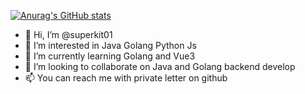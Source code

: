 [![Anurag's GitHub stats](https://github-readme-stats.vercel.app/api?username=superkit01)](https://github.com/anuraghazra/github-readme-stats)


- 👋 Hi, I’m @superkit01
- 👀 I’m interested in Java Golang Python Js
- 🌱 I’m currently learning Golang and Vue3
- 💞️ I’m looking to collaborate on Java and Golang backend develop
- 📫 You can reach me with private letter on github




